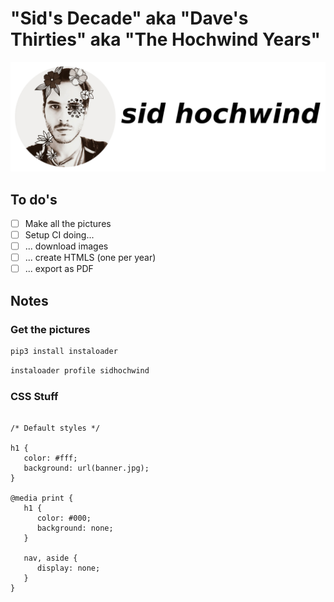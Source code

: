 # "Sid's Decade" aka "Dave's Thirties" aka "The Hochwind Years"

![sidhochwind](assets/sidhochwind-title.png)

## To do's 

- [ ] Make all the pictures
- [ ] Setup CI doing...
- [ ] ... download images
- [ ] ... create HTMLS (one per year)
- [ ] ... export as PDF

## Notes

### Get the pictures
```bash
pip3 install instaloader
```

```bash
instaloader profile sidhochwind
```

### CSS Stuff

```

/* Default styles */

h1 {
   color: #fff;
   background: url(banner.jpg);
}

@media print {
   h1 {
      color: #000;
      background: none;
   }

   nav, aside {
      display: none;
   }
}

```
